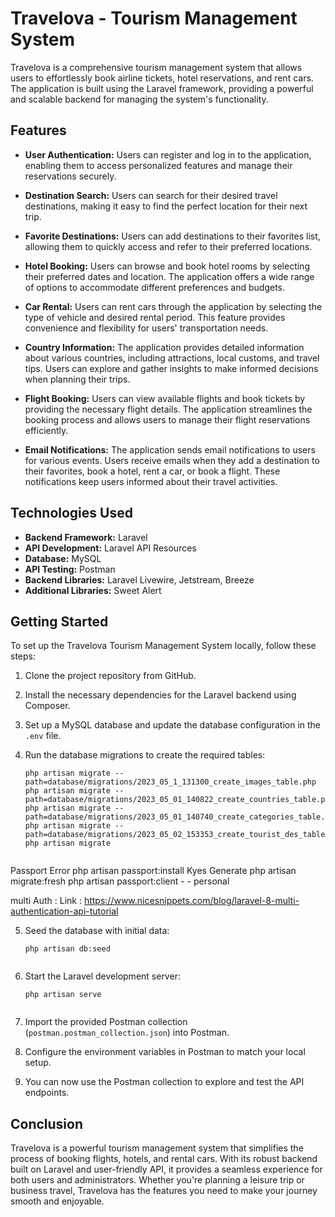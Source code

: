 # Travelova - Tourism Management System

Travelova is a comprehensive tourism management system that allows users to effortlessly book airline tickets, hotel reservations, and rent cars. The application is built using the Laravel framework, providing a powerful and scalable backend for managing the system's functionality.

## Features

- **User Authentication:** Users can register and log in to the application, enabling them to access personalized features and manage their reservations securely.

- **Destination Search:** Users can search for their desired travel destinations, making it easy to find the perfect location for their next trip.

- **Favorite Destinations:** Users can add destinations to their favorites list, allowing them to quickly access and refer to their preferred locations.

- **Hotel Booking:** Users can browse and book hotel rooms by selecting their preferred dates and location. The application offers a wide range of options to accommodate different preferences and budgets.

- **Car Rental:** Users can rent cars through the application by selecting the type of vehicle and desired rental period. This feature provides convenience and flexibility for users' transportation needs.

- **Country Information:** The application provides detailed information about various countries, including attractions, local customs, and travel tips. Users can explore and gather insights to make informed decisions when planning their trips.

- **Flight Booking:** Users can view available flights and book tickets by providing the necessary flight details. The application streamlines the booking process and allows users to manage their flight reservations efficiently.

- **Email Notifications:** The application sends email notifications to users for various events. Users receive emails when they add a destination to their favorites, book a hotel, rent a car, or book a flight. These notifications keep users informed about their travel activities.

## Technologies Used

- **Backend Framework:** Laravel
- **API Development:** Laravel API Resources
- **Database:** MySQL
- **API Testing:** Postman
- **Backend Libraries:** Laravel Livewire, Jetstream, Breeze
- **Additional Libraries:** Sweet Alert

## Getting Started

To set up the Travelova Tourism Management System locally, follow these steps:

1. Clone the project repository from GitHub.
2. Install the necessary dependencies for the Laravel backend using Composer.
3. Set up a MySQL database and update the database configuration in the `.env` file.
4. Run the database migrations to create the required tables:

   ````shell
   php artisan migrate --path=database/migrations/2023_05_1_131300_create_images_table.php
   php artisan migrate --path=database/migrations/2023_05_01_140822_create_countries_table.php
   php artisan migrate --path=database/migrations/2023_05_01_140740_create_categories_table.php
   php artisan migrate --path=database/migrations/2023_05_02_153353_create_tourist_des_table.php
   php artisan migrate

   
Passport Error
php artisan passport:install
 Kyes Generate
php artisan migrate:fresh
php artisan passport:client - - personal


multi Auth : Link : https://www.nicesnippets.com/blog/laravel-8-multi-authentication-api-tutorial


5. Seed the database with initial data:

   ````shell
   php artisan db:seed
   

6. Start the Laravel development server:

   ````shell
   php artisan serve
   

7. Import the provided Postman collection (`postman.postman_collection.json`) into Postman.
8. Configure the environment variables in Postman to match your local setup.
9. You can now use the Postman collection to explore and test the API endpoints.


## Conclusion

Travelova is a powerful tourism management system that simplifies the process of booking flights, hotels, and rental cars. With its robust backend built on Laravel and user-friendly API, it provides a seamless experience for both users and administrators. Whether you're planning a leisure trip or business travel, Travelova has the features you need to make your journey smooth and enjoyable.
